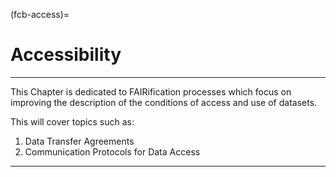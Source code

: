 (fcb-access)=
# Accessibility

---

This Chapter is dedicated to FAIRification processes which focus on improving the description of the conditions of access and use of datasets.

This will cover topics such as:

1. Data Transfer Agreements
2. Communication Protocols for Data Access

---
